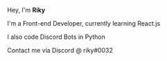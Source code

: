 Hey, I'm **Riky**

I'm a Front-end Developer, currently learning React.js

I also code Discord Bots in Python

Contact me via Discord @ riky#0032
